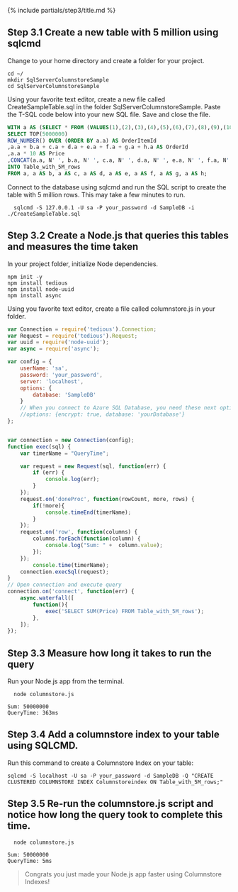 {% include partials/step3/title.md %}

## Step 3.1 Create a new table with 5 million using sqlcmd

Change to your home directory and create a folder for your project.

```terminal
cd ~/
mkdir SqlServerColumnstoreSample
cd SqlServerColumnstoreSample
```

Using your favorite text editor, create a new file called CreateSampleTable.sql in the folder SqlServerColumnstoreSample. Paste the T-SQL code below into your new SQL file. Save and close the file.

```SQL
WITH a AS (SELECT * FROM (VALUES(1),(2),(3),(4),(5),(6),(7),(8),(9),(10)) AS a(a))
SELECT TOP(5000000)
ROW_NUMBER() OVER (ORDER BY a.a) AS OrderItemId
,a.a + b.a + c.a + d.a + e.a + f.a + g.a + h.a AS OrderId
,a.a * 10 AS Price
,CONCAT(a.a, N' ', b.a, N' ', c.a, N' ', d.a, N' ', e.a, N' ', f.a, N' ', g.a, N' ', h.a) AS ProductName
INTO Table_with_5M_rows
FROM a, a AS b, a AS c, a AS d, a AS e, a AS f, a AS g, a AS h;
```

Connect to the database using sqlcmd and run the SQL script to create the table with 5 million rows. This may take a few minutes to run.

```terminal
  sqlcmd -S 127.0.0.1 -U sa -P your_password -d SampleDB -i ./CreateSampleTable.sql
```

## Step 3.2 Create a Node.js that queries this tables and measures the time taken

In your project folder, initialize Node dependencies.

```terminal
npm init -y
npm install tedious
npm install node-uuid
npm install async
```
Using you favorite text editor, create a file called columnstore.js in your folder.

```javascript
var Connection = require('tedious').Connection;
var Request = require('tedious').Request;
var uuid = require('node-uuid');
var async = require('async');

var config = {
    userName: 'sa',
    password: 'your_password',
    server: 'localhost',
    options: {
        database: 'SampleDB'
    }
    // When you connect to Azure SQL Database, you need these next options.
    //options: {encrypt: true, database: 'yourDatabase'}
};


var connection = new Connection(config);
function exec(sql) {
    var timerName = "QueryTime";

    var request = new Request(sql, function(err) {
        if (err) {
            console.log(err);
        }
    });
    request.on('doneProc', function(rowCount, more, rows) {
        if(!more){
            console.timeEnd(timerName);
        }
    });
    request.on('row', function(columns) {
        columns.forEach(function(column) {
            console.log("Sum: " +  column.value);
        });
    });
        console.time(timerName);
    connection.execSql(request);
}
// Open connection and execute query
connection.on('connect', function(err) {
    async.waterfall([
        function(){
            exec('SELECT SUM(Price) FROM Table_with_5M_rows');
        },
    ]);
});
```

## Step 3.3 Measure how long it takes to run the query

Run your Node.js app from the terminal.

```terminal
  node columnstore.js
```

```results
Sum: 50000000
QueryTime: 363ms
```

## Step 3.4 Add a columnstore index to your table using SQLCMD.

Run this command to create a Columnstore Index on your table:

```terminal
sqlcmd -S localhost -U sa -P your_password -d SampleDB -Q "CREATE CLUSTERED COLUMNSTORE INDEX Columnstoreindex ON Table_with_5M_rows;"
```

## Step 3.5 Re-run the columnstore.js script and notice how long the query took to complete this time.


```terminal
  node columnstore.js
```

```results
Sum: 50000000
QueryTime: 5ms
```

> Congrats you just made your Node.js app faster using Columnstore Indexes! 

